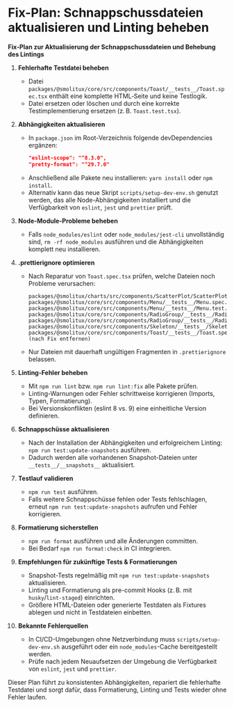 # Fix-Plan: Schnappschussdateien aktualisieren und Linting beheben

**Fix‑Plan zur Aktualisierung der Schnappschussdateien und Behebung des Lintings**

1. **Fehlerhafte Testdatei beheben**

   - Datei `packages/@smolitux/core/src/components/Toast/__tests__/Toast.spec.tsx` enthält eine komplette HTML‑Seite und keine Testlogik.
   - Datei ersetzen oder löschen und durch eine korrekte Testimplementierung ersetzen (z. B. `Toast.test.tsx`).

2. **Abhängigkeiten aktualisieren**

   - In `package.json` im Root-Verzeichnis folgende devDependencies ergänzen:
     ```json
     "eslint-scope": "^8.3.0",
     "pretty-format": "^29.7.0"
     ```
   - Anschließend alle Pakete neu installieren: `yarn install` oder `npm install`.
   - Alternativ kann das neue Skript `scripts/setup-dev-env.sh` genutzt werden, das alle Node-Abhängigkeiten installiert und die Verfügbarkeit von `eslint`, `jest` und `prettier` prüft.

3. **Node-Module-Probleme beheben**

   - Falls `node_modules/eslint` oder `node_modules/jest-cli` unvollständig sind, `rm -rf node_modules` ausführen und die Abhängigkeiten komplett neu installieren.

4. **.prettierignore optimieren**

   - Nach Reparatur von `Toast.spec.tsx` prüfen, welche Dateien noch Probleme verursachen:
     ```
     packages/@smolitux/charts/src/components/ScatterPlot/ScatterPlot.old.tsx
     packages/@smolitux/core/src/components/Menu/__tests__/Menu.spec.tsx
     packages/@smolitux/core/src/components/Menu/__tests__/Menu.test.original.tsx
     packages/@smolitux/core/src/components/RadioGroup/__tests__/RadioGroup.spec.tsx
     packages/@smolitux/core/src/components/RadioGroup/__tests__/RadioGroup.test.tsx
     packages/@smolitux/core/src/components/Skeleton/__tests__/Skeleton.spec.tsx
     packages/@smolitux/core/src/components/Toast/__tests__/Toast.spec.tsx (nach Fix entfernen)
     ```
   - Nur Dateien mit dauerhaft ungültigen Fragmenten in `.prettierignore` belassen.

5. **Linting-Fehler beheben**

   - Mit `npm run lint` bzw. `npm run lint:fix` alle Pakete prüfen.
   - Linting-Warnungen oder Fehler schrittweise korrigieren (Imports, Typen, Formatierung).
   - Bei Versionskonflikten (eslint 8 vs. 9) eine einheitliche Version definieren.

6. **Schnappschüsse aktualisieren**

   - Nach der Installation der Abhängigkeiten und erfolgreichem Linting:
     `npm run test:update-snapshots` ausführen.
   - Dadurch werden alle vorhandenen Snapshot-Dateien unter `__tests__/__snapshots__` aktualisiert.

7. **Testlauf validieren**

   - `npm run test` ausführen.
   - Falls weitere Schnappschüsse fehlen oder Tests fehlschlagen, erneut `npm run test:update-snapshots` aufrufen und Fehler korrigieren.

8. **Formatierung sicherstellen**

   - `npm run format` ausführen und alle Änderungen committen.
   - Bei Bedarf `npm run format:check` in CI integrieren.

9. **Empfehlungen für zukünftige Tests & Formatierungen**
   - Snapshot-Tests regelmäßig mit `npm run test:update-snapshots` aktualisieren.
   - Linting und Formatierung als pre-commit Hooks (z. B. mit `husky`/`lint-staged`) einrichten.
   - Größere HTML-Dateien oder generierte Testdaten als Fixtures ablegen und nicht in Testdateien einbetten.

10. **Bekannte Fehlerquellen**
    - In CI/CD-Umgebungen ohne Netzverbindung muss `scripts/setup-dev-env.sh` ausgeführt oder ein `node_modules`-Cache bereitgestellt werden.
    - Prüfe nach jedem Neuaufsetzen der Umgebung die Verfügbarkeit von `eslint`, `jest` und `prettier`.

Dieser Plan führt zu konsistenten Abhängigkeiten, repariert die fehlerhafte Testdatei und sorgt dafür, dass Formatierung, Linting und Tests wieder ohne Fehler laufen.
